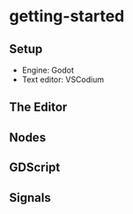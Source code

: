 # getting-started

## Setup
- Engine: Godot
- Text editor: VSCodium

## The Editor

## Nodes

## GDScript

## Signals